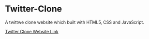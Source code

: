 # Twitter-Clone

A twittwe clone website which built with HTML5, CSS and JavaScript.

[Twitter Clone Website Link](https://twitterclone-v1.web.app/)

